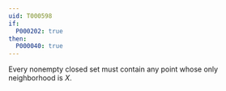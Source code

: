 ```yaml
---
uid: T000598
if:
  P000202: true
then:
  P000040: true
---
```

Every nonempty closed set must contain any point whose only neighborhood is $X$.
